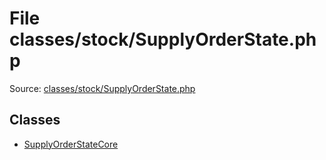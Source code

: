 File classes/stock/SupplyOrderState.php
=========

Source: [classes/stock/SupplyOrderState.php](https://github.com/PrestaShop/PrestaShop/blob/1.6.0.2/classes/stock/SupplyOrderState.php)


Classes
-------

* [SupplyOrderStateCore](class.SupplyOrderStateCore.md)

